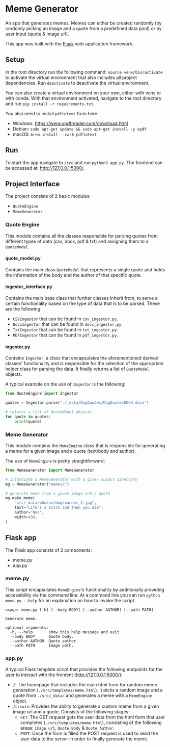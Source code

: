 # Meme Generator

An app that generates memes. Memes can either be created randomly (by randomly picking an image and a quote from a predefined data pool) or by user input (quote & image url).

This app was built with the [Flask](https://palletsprojects.com/p/flask/)
web application framework.

## Setup

In the root directory run the following command: `source venv/bin/activate` to activate the virtual environment that also includes all project dependencies. Run `deactivate` to deactivate the virtual environment.

You can also create a virtual environment on your own, either with venv or with conda. With that environment activated, navigate to the root directory and run `pip install -r requirements.txt`.

You also need to install `pdftotext` from here:

- Windows: https://www.xpdfreader.com/download.html
- Debian: `sudo apt-get update && sudo apt-get install -y xpdf`
- macOS: `brew install --cask pdftotext`

## Run

To start the app navigate to `/src` and run `python3 app.py`. The frontend can be accessed at: http://127.0.0.1:5000/.

## Project Interface

The project consists of 2 basic modules:

- `QuoteEngine`
- `MemeGenerator`

### Quote Engine

This module contains all the classes responsible for parsing quotes from different types of data (csv, docx, pdf & txt) and assigning them to a `QuoteModel`.

#### quote_model.py

Contains the main class `QuoteModel` that represents a single quote and holds the information of the body and the author of that specific quote.

#### ingestor_interface.py

Contains the main base class that further classes inherit from, to serve a certain functionality based on the type of data that is to be parsed. These are the following:

- `CSVIngestor` that can be found in `csv_ingestor.py`.
- `DocxIngestor` that can be found in `docx_ingestor.py`.
- `TxtIngestor` that can be found in `txt_ingestor.py`.
- `PDFIngestor` that can be found in `pdf_ingestor.py`.

#### ingestor.py

Contains `Ingestor`, a class that encapsulates the aforementioned derived classes' functionality and is responsible for the selection of the appropriate helper class for parsing the data. It finally returns a list of `QuoteModel` objects.

A typical example on the use of `Ingestor` is the following:

```python
from QuoteEngine import Ingestor

quotes = Ingestor.parse("./_data/DogQuotes/DogQuotesDOCX.docx")

# returns a list of QuoteModel objects
for quote in quotes:
    print(quote)
```

### Meme Generator

This module contains the `MemeEngine` class that is responsible for generating a meme for a given image and a quote (text/body and author).

The use of `MemeEngine` is pretty straightforward:

```python
from MemeGenerator import MemeGenerator

# intantiate a MemeGenerator with a given output directory
mg = MemeGenerator("memes/")

# generate meme from a given image and a quote
mg.make_meme(
    "src/_data/photos/dog/xander_2.jpg",
    text="Life's a bitch and then you die",
    author="Nas",
    width=400,
)
```

## Flask app

The Flask app consists of 2 components:

- meme.py
- app.py

### meme.py

This script encapsulates `MemeEngine`'s functionality by additionally providing accessibility via the command line. At a command line you can run `python meme.py --help` for an explanation on how to invoke the script.

```console
usage: meme.py [-h] [--body BODY] [--author AUTHOR] [--path PATH]

Generate meme.

optional arguments:
  -h, --help       show this help message and exit
  --body BODY      Quote body.
  --author AUTHOR  Quote author.
  --path PATH      Image path.

```

### app.py

A typical Flask template script that provides the following endpoints for the user to interact with the frontent (http://127.0.0.1:5000/):

- `/`: The homepage that includes the main html form for random meme generation (`./src/templates/meme.html`). It picks a random image and a quote from `./src/_data/` and generates a meme with a `MemeEngine` object.
- `/create`: Provides the ability to generate a custom meme from a given image url and a quote. Consists of the following stages:
  - `GET`: The GET request gets the user data from the html form that user completes (`./src/templates/meme.html`), consisting of the following areas: `image url`, `Quote Body` & `Quote Author`.
  - `POST`: Once the form is filled the POST request is used to send the user data to the server in order to finally generate the meme.
